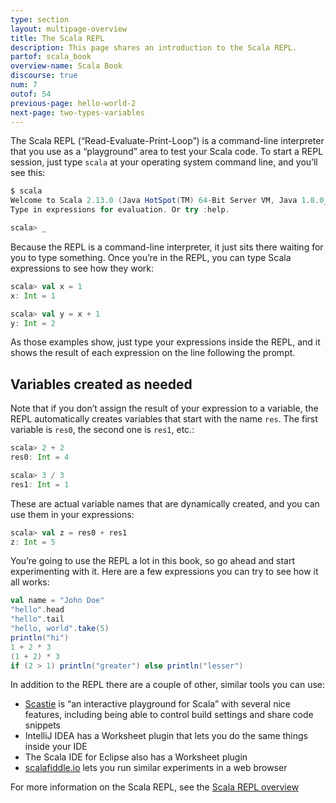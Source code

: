 ```yaml
---
type: section
layout: multipage-overview
title: The Scala REPL
description: This page shares an introduction to the Scala REPL.
partof: scala_book
overview-name: Scala Book
discourse: true
num: 7
outof: 54
previous-page: hello-world-2
next-page: two-types-variables
---
```



The Scala REPL (“Read-Evaluate-Print-Loop”) is a command-line interpreter that you use as a “playground” area to test your Scala code. To start a REPL session, just type `scala` at your operating system command line, and you’ll see this:

```scala
$ scala
Welcome to Scala 2.13.0 (Java HotSpot(TM) 64-Bit Server VM, Java 1.8.0_131).
Type in expressions for evaluation. Or try :help.

scala> _
```

Because the REPL is a command-line interpreter, it just sits there waiting for you to type something. Once you’re in the REPL, you can type Scala expressions to see how they work:

```scala
scala> val x = 1
x: Int = 1

scala> val y = x + 1
y: Int = 2
```

As those examples show, just type your expressions inside the REPL, and it shows the result of each expression on the line following the prompt.


## Variables created as needed

Note that if you don’t assign the result of your expression to a variable, the REPL automatically creates variables that start with the name `res`. The first variable is `res0`, the second one is `res1`, etc.:

```scala
scala> 2 + 2
res0: Int = 4

scala> 3 / 3
res1: Int = 1
```

These are actual variable names that are dynamically created, and you can use them in your expressions:

```scala
scala> val z = res0 + res1
z: Int = 5
```

You’re going to use the REPL a lot in this book, so go ahead and start experimenting with it. Here are a few expressions you can try to see how it all works:

```scala
val name = "John Doe"
"hello".head
"hello".tail
"hello, world".take(5)
println("hi")
1 + 2 * 3
(1 + 2) * 3
if (2 > 1) println("greater") else println("lesser")
```

In addition to the REPL there are a couple of other, similar tools you can use:

- [Scastie](https://scastie.scala-lang.org) is “an interactive playground for Scala” with several nice features, including being able to control build settings and share code snippets
- IntelliJ IDEA has a Worksheet plugin that lets you do the same things inside your IDE
- The Scala IDE for Eclipse also has a Worksheet plugin
- [scalafiddle.io](https://scalafiddle.io) lets you run similar experiments in a web browser

For more information on the Scala REPL, see the [Scala REPL overview]({{site.baseurl}}/overviews/repl/overview.html)







